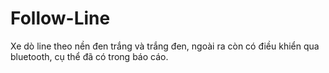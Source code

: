 # Follow-Line
Xe dò line theo nền đen trắng và trắng đen, ngoài ra còn có điều khiển qua bluetooth, cụ thể đã có trong báo cáo. 

